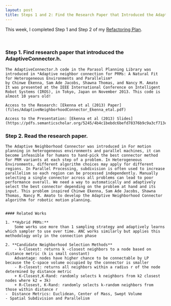 ```yaml
---
layout: post
title: Steps 1 and 2: Find the Research Paper that Introduced the AdaptiveConnector.h and Read it
---
```


This week, I completed Step 1 and Step 2 of my [Refactoring Plan](https://cabreraleon.github.io/ANCrefactorplan/).

<br>

### Step 1. Find research paper that introduced the AdaptiveConnector.h. 

    The AdaptiveConnector.h code in the Parasol Planning Library was introduced in *Adaptive neighbor connection for PRMs: A Natural Fit for Heterogeneous Environments and Parallelism*
    by Chinwe Ekenna, Sam Ade Jacobs, Shawna Thomas, and Nancy M. Amato
    It was presented at the IEEE International Conference on Intelligent Robot Systems (IROS), in Tokyo, Japan on November 2013. This code is almost 10 years old!

    Access to the Research: [Ekenna et al (2013) Paper](files/AdaptiveNeighborhoodConnector_Ekenna_etal.pdf)

    Access to the Presentation: [Ekenna et al (2013) Slides](https://pdfs.semanticscholar.org/5245/4b4c1bebdc6befd78376b9c9a3cf713c860e.pdf)


### Step 2. Read the research paper.

    The Adaptive Neighborhood Connector was introduced in For motion planning in heterogeneous environments and parallel machines, it can become infeasible for humans to hand-pick the best connector method for PRM variants at each step of a problem. In Heterogeneous Environments, different algorithm choices may apply for different regions. In Parallel Processing, subdivision is often used to increase parallelism so each region can be processed independently. Manually selecting a single connector across all problems can lead to poor performance overall. We need a way to automatically and adaptively select the best connector depending on the problem at hand and its input. This problem inspired Chinwe Ekenna, Sam Ade Jacobs, Shawna Thomas, Nancy M. Amato to develop the Adaptive Neighborhood Connector algorithm for robotic motion planning.


    #### Related Works

    1. **Hybrid PRMs:**
        Some works use more than 1 sampling strategy and adaptively learns which sampler to use over time. ANC works similarly but applies this methodology only in the connection phase

    2. **Candidate Neighborhood Selection Methods**
        - k-Closest: returns k -closest neighbors to a node based on distance metric (k is small constant)
        Advantage: nodes have higher chance to be connectable by LP because the C-space volume occupied by the connector is smaller 
        - R-closest: returns all neighbors within a radius r of the node determined by distance metric
        + K-Closest,K-Rand: randomly selects k neighbors from k2 closest nodes where k2 = 3k)
        + R-Closest, K-Rand: randomly selects k-random neighbors from those within distance r
    -  Distance Metrics: Euclidean, Center of Mass, Swept Volume
    - Spatial Subdivision and Parallelism
